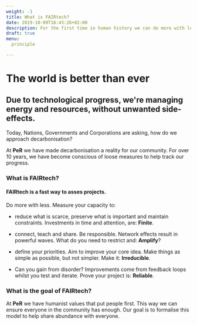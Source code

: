 ```yaml
---
weight: -1
title: What is FAIRtech?
date: 2019-10-09T16:43:26+02:00
description: For the first time in human history we can do more with less!
draft: true
menu:
  principle

---
```

# The world is better than ever

## Due to technological progress, we're managing energy and resources, without unwanted side-effects.

Today, Nations, Governments and Corporations are asking, how do we approach decarbonisation? 

At **PeR** we have made decarbonisation a reality for our community. For over 10 years, we have become conscious of loose measures to help track our progress.

### What is FAIRtech?

#### FAIRtech is a fast way to asses projects. 

Do more with less. Measure your capacity to:

* reduce what is scarce, preserve what is important and maintain constraints. Investments in time and attention, are: **Finite**.

* connect, teach and share. Be responsible. Network effects result in powerful waves. What do you need to restrict and: **Amplify**?

* define your priorities. Aim to improve your core idea. Make things as simple as possible, but not simpler. Make it: **Irreducible**.

* Can you gain from disorder? Improvements come from feedback loops whilst you test and iterate. Prove your project is: **Reliable**.

### What is the goal of FAIRtech?

At **PeR** we have humanist values that put people first. This way we can ensure everyone in the community has enough. Our goal is to formalise this model to help share abundance with everyone.

